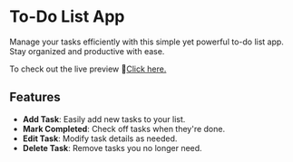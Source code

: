 
# To-Do List App

Manage your tasks efficiently with this simple yet powerful to-do list app. Stay organized and productive with ease.

To check out the live preview 🔗[Click here.]("https://khayti1102.github.io/to-do/")

## Features

- **Add Task**: Easily add new tasks to your list.
- **Mark Completed**: Check off tasks when they're done.
- **Edit Task**: Modify task details as needed.
- **Delete Task**: Remove tasks you no longer need.

